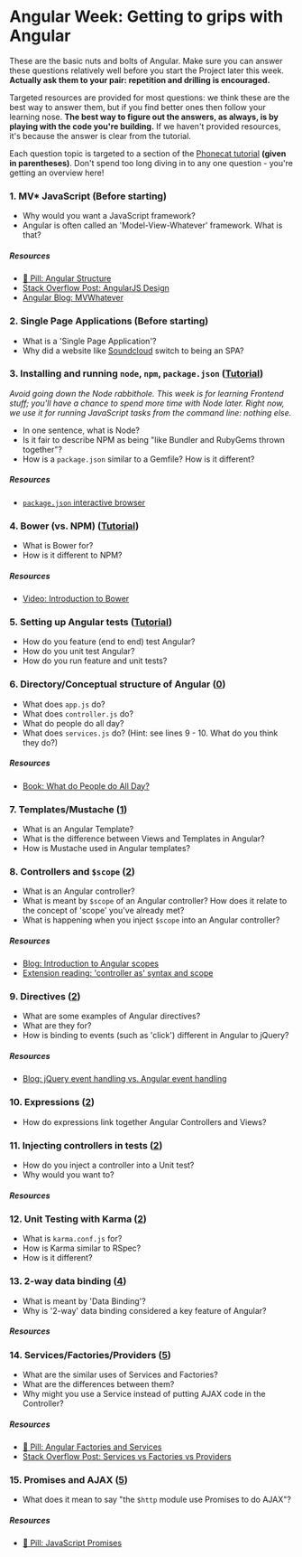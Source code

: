 # Angular Week: Getting to grips with Angular

These are the basic nuts and bolts of Angular. Make sure you can answer these questions relatively well before you start the Project later this week. **Actually ask them to your pair: repetition and drilling is encouraged.**

Targeted resources are provided for most questions: we think these are the best way to answer them, but if you find better ones then follow your learning nose. **The best way to figure out the answers, as always, is by playing with the code you're building.** If we haven't provided resources, it's because the answer is clear from the tutorial.

Each question topic is targeted to a section of the [Phonecat tutorial](https://docs.angularjs.org/tutorial) **(given in parentheses)**. Don't spend too long diving in to any one question - you're getting an overview here!

### 1. MV* JavaScript (Before starting)
- Why would you want a JavaScript framework?
- Angular is often called an 'Model-View-Whatever' framework. What is that?

##### Resources

- [:pill: Pill: Angular Structure](https://github.com/makersacademy/course/blob/master/pills/angular_structure.md)
- [Stack Overflow Post: AngularJS Design](http://stackoverflow.com/questions/20286917/angularjs-understanding-design-pattern)
- [Angular Blog: MVWhatever](https://plus.google.com/+AngularJS/posts/aZNVhj355G2)

### 2. Single Page Applications (Before starting)
- What is a 'Single Page Application'?
- Why did a website like [Soundcloud](https://soundcloud.com) switch to being an SPA?

### 3. Installing and running `node`, `npm`, `package.json` ([Tutorial](https://docs.angularjs.org/tutorial))

_Avoid going down the Node rabbithole. This week is for learning Frontend stuff; you'll have a chance to spend more time with Node later. Right now, we use it for running JavaScript tasks from the command line: nothing else._

- In one sentence, what is Node?
- Is it fair to describe NPM as being "like Bundler and RubyGems thrown together"?
- How is a `package.json` similar to a Gemfile? How is it different?

##### Resources
- [`package.json` interactive browser](http://browsenpm.org/package.json)

### 4. Bower (vs. NPM) ([Tutorial](https://docs.angularjs.org/tutorial))
- What is Bower for?
- How is it different to NPM?

##### Resources
- [Video: Introduction to Bower](https://egghead.io/lessons/bower-introduction-and-setup)

### 5. Setting up Angular tests ([Tutorial](https://docs.angularjs.org/tutorial))
- How do you feature (end to end) test Angular?
- How do you unit test Angular?
- How do you run feature and unit tests?

### 6. Directory/Conceptual structure of Angular ([0](https://docs.angularjs.org/tutorial/step_00))
- What does `app.js` do?
- What does `controller.js` do?
- What do people do all day?
- What does `services.js` do? (Hint: see lines 9 - 10. What do you think they do?)

##### Resources
- [Book: What do People do All Day?](http://www.amazon.co.uk/What-Do-People-All-Day/dp/0007353693)

### 7. Templates/Mustache ([1](https://docs.angularjs.org/tutorial/step_01))
- What is an Angular Template?
- What is the difference between Views and Templates in Angular?
- How is Mustache used in Angular templates?

### 8. Controllers and `$scope` ([2](https://docs.angularjs.org/tutorial/step_02))
- What is an Angular controller?
- What is meant by `$scope` of an Angular controller? How does it relate to the concept of 'scope' you've already met?
- What is happening when you inject `$scope` into an Angular controller?

##### Resources
- [Blog: Introduction to Angular scopes](http://blog.carbonfive.com/2014/02/11/angularjs-scopes-an-introduction/)
- [Extension reading: 'controller as' syntax and scope](https://thinkster.io/egghead/experimental-controller-as-syntax)

### 9. Directives ([2](https://docs.angularjs.org/tutorial/step_02))
- What are some examples of Angular directives?
- What are they for?
- How is binding to events (such as 'click') different in Angular to jQuery?

##### Resources
- [Blog: jQuery event handling vs. Angular event handling](https://daveceddia.com/angular/handle-dom-events-the-angular-way-without-jquery/)

### 10. Expressions ([2](https://docs.angularjs.org/tutorial/step_02))
- How do expressions link together Angular Controllers and Views?

### 11. Injecting controllers in tests ([2](https://docs.angularjs.org/tutorial/step_02))
- How do you inject a controller into a Unit test?
- Why would you want to?

##### Resources

### 12. Unit Testing with Karma ([2](https://docs.angularjs.org/tutorial/step_02))
- What is `karma.conf.js` for?
- How is Karma similar to RSpec?
- How is it different?

### 13. 2-way data binding ([4](https://docs.angularjs.org/tutorial/step_04))
- What is meant by 'Data Binding'?
- Why is '2-way' data binding considered a key feature of Angular?

##### Resources

### 14. Services/Factories/Providers ([5](https://docs.angularjs.org/tutorial/step_05))
- What are the similar uses of Services and Factories?
- What are the differences between them?
- Why might you use a Service instead of putting AJAX code in the Controller?

##### Resources

- [:pill: Pill: Angular Factories and Services](https://github.com/makersacademy/course/blob/master/pills/angular_factories_services.md)
- [Stack Overflow Post: Services vs Factories vs Providers](http://stackoverflow.com/questions/15666048/angularjs-service-vs-provider-vs-factory)

### 15. Promises and AJAX ([5](https://docs.angularjs.org/tutorial/step_05))
- What does it mean to say "the `$http` module use Promises to do AJAX"?

##### Resources

- [:pill: Pill: JavaScript Promises](https://github.com/makersacademy/course/blob/master/pills/js_promises.md)
